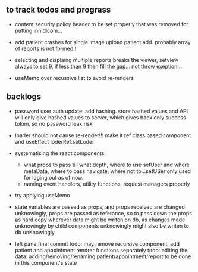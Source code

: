 ## to track todos and prograss

* content security policy header to be set properly that was removed for putting inn dicom... 
* add patient crashes for single image upload patient add. probably array of reports is not formed!!
* selecting and displaing multiple reports breaks the viewer, setview always to set 9, if less than 9 then fill the gap... not throw exeption...
  


* useMemo over recussive list to avoid re-renders 

## backlogs

* password user auth update: add hashing. store hashed values and API will only give hashed values to server, which gives back only success token, so no password leak risk

*  loader should not cause re-render!!! make it ref class based component and useEffect loderRef.setLoder

* systematising the react components:
  *  what props to pass till what depth, where to use setUser and where metaData, where to pass navigate, where not to...setUSer only used for loging out as of now.
  *  naming event handlers, utility functions, request managers properly
  
*  try applying useMemo

*  state variables are passed as props, and props received are changed unknowingly, props are passed as referance, so to pass down the props as hard copy wherever data might be writen on db, as changes made unknowingly by child components unknowingly might also be writen to db unKnowingly

* left pane final commit
todo: may remove recursive component, add patient and appointment rendrer functions separately
todo: editing the data: adding/removing/renaming patient/appointment/report to be done in this component's state
